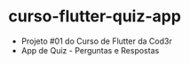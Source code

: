 # curso-flutter-quiz-app

- Projeto #01 do Curso de Flutter da Cod3r
- App de Quiz - Perguntas e Respostas